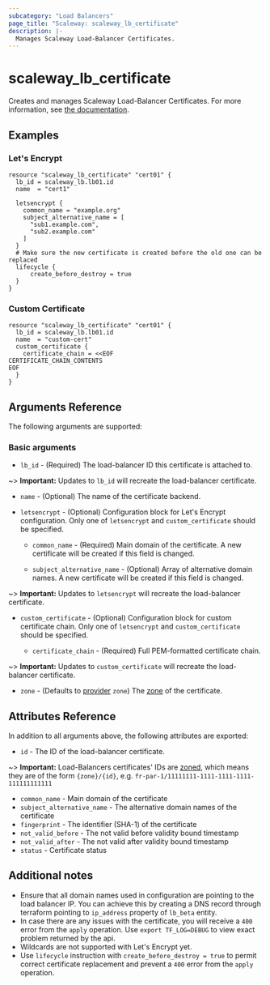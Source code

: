 ```yaml
---
subcategory: "Load Balancers"
page_title: "Scaleway: scaleway_lb_certificate"
description: |-
  Manages Scaleway Load-Balancer Certificates.
---
```


# scaleway_lb_certificate

Creates and manages Scaleway Load-Balancer Certificates.
For more information, see [the documentation](https://developers.scaleway.com/en/products/lb/zoned_api).

## Examples

### Let's Encrypt

```hcl
resource "scaleway_lb_certificate" "cert01" {
  lb_id = scaleway_lb.lb01.id
  name  = "cert1"

  letsencrypt {
    common_name = "example.org"
    subject_alternative_name = [
      "sub1.example.com",
      "sub2.example.com"
    ]
  }
  # Make sure the new certificate is created before the old one can be replaced
  lifecycle {
      create_before_destroy = true
  }
}
```

### Custom Certificate

```hcl
resource "scaleway_lb_certificate" "cert01" {
  lb_id = scaleway_lb.lb01.id
  name  = "custom-cert"
  custom_certificate {
    certificate_chain = <<EOF
CERTIFICATE_CHAIN_CONTENTS
EOF
  }
}
```

## Arguments Reference

The following arguments are supported:

### Basic arguments

- `lb_id` - (Required) The load-balancer ID this certificate is attached to.

~> **Important:** Updates to `lb_id` will recreate the load-balancer certificate.

- `name` - (Optional) The name of the certificate backend.

- `letsencrypt` - (Optional) Configuration block for Let's Encrypt configuration. Only one of `letsencrypt` and `custom_certificate` should be specified.

    - `common_name` - (Required) Main domain of the certificate. A new certificate will be created if this field is changed.

    - `subject_alternative_name` - (Optional) Array of alternative domain names.  A new certificate will be created if this field is changed.

~> **Important:** Updates to `letsencrypt` will recreate the load-balancer certificate.

- `custom_certificate` - (Optional) Configuration block for custom certificate chain. Only one of `letsencrypt` and `custom_certificate` should be specified.

    - `certificate_chain` - (Required) Full PEM-formatted certificate chain.

~> **Important:** Updates to `custom_certificate` will recreate the load-balancer certificate.

- `zone` - (Defaults to [provider](../index.md#zone) `zone`) The [zone](../guides/regions_and_zones.md#zones) of the certificate.

## Attributes Reference

In addition to all arguments above, the following attributes are exported:

- `id` - The ID of the load-balancer certificate.

~> **Important:** Load-Balancers certificates' IDs are [zoned](../guides/regions_and_zones.md#resource-ids), which means they are of the form `{zone}/{id}`, e.g. `fr-par-1/11111111-1111-1111-1111-111111111111`

- `common_name` - Main domain of the certificate
- `subject_alternative_name` - The alternative domain names of the certificate
- `fingerprint` - The identifier (SHA-1) of the certificate
- `not_valid_before` - The not valid before validity bound timestamp
- `not_valid_after` - The not valid after validity bound timestamp
- `status` - Certificate status

## Additional notes

* Ensure that all domain names used in configuration are pointing to the load balancer IP.
  You can achieve this by creating a DNS record through terraform pointing to  `ip_address` property of `lb_beta` entity.
* In case there are any issues with the certificate, you will receive a `400` error from the `apply` operation.
  Use `export TF_LOG=DEBUG` to view exact problem returned by the api.
* Wildcards are not supported with Let's Encrypt yet.
* Use `lifecycle` instruction with `create_before_destroy = true` to permit correct certificate replacement and prevent a `400` error from the `apply` operation.
